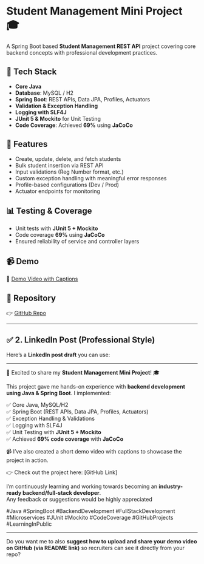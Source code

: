 # Student Management Mini Project 🎓

A Spring Boot based **Student Management REST API** project covering core backend concepts with professional development practices.  

## 🚀 Tech Stack
- **Core Java**
- **Database**: MySQL / H2
- **Spring Boot**: REST APIs, Data JPA, Profiles, Actuators
- **Validation & Exception Handling**
- **Logging with SLF4J**
- **JUnit 5 & Mockito** for Unit Testing
- **Code Coverage**: Achieved **69%** using **JaCoCo**

## 📌 Features
- Create, update, delete, and fetch students
- Bulk student insertion via REST API
- Input validations (Reg Number format, etc.)
- Custom exception handling with meaningful error responses
- Profile-based configurations (Dev / Prod)
- Actuator endpoints for monitoring

## 📊 Testing & Coverage
- Unit tests with **JUnit 5 + Mockito**
- Code coverage **69%** using **JaCoCo**
- Ensured reliability of service and controller layers

## 📹 Demo
🔗 [Demo Video with Captions](your-link-here)

## 📂 Repository
👉 [GitHub Repo](https://github.com/YourUsername/StudentMngMiniproject)

---

## ✅ 2. LinkedIn Post (Professional Style)

Here’s a **LinkedIn post draft** you can use:

---

🚀 Excited to share my **Student Management Mini Project**! 🎓  

This project gave me hands-on experience with **backend development using Java & Spring Boot**. I implemented:  

✅ Core Java, MySQL/H2  
✅ Spring Boot (REST APIs, Data JPA, Profiles, Actuators)  
✅ Exception Handling & Validations  
✅ Logging with SLF4J  
✅ Unit Testing with **JUnit 5 + Mockito**  
✅ Achieved **69% code coverage** with **JaCoCo**  

📹 I’ve also created a short demo video with captions to showcase the project in action.  

👉 Check out the project here: [GitHub Link]  

I’m continuously learning and working towards becoming an **industry-ready backend/full-stack developer**.  
Any feedback or suggestions would be highly appreciated 

#Java #SpringBoot #BackendDevelopment #FullStackDevelopment #Microservices #JUnit #Mockito #CodeCoverage #GitHubProjects #LearningInPublic  

---

Do you want me to also **suggest how to upload and share your demo video on GitHub (via README link)** so recruiters can see it directly from your repo?
